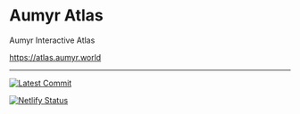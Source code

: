 # Aumyr Atlas

Aumyr Interactive Atlas

<https://atlas.aumyr.world>

---

[![Latest Commit](https://img.shields.io/github/last-commit/bertolinimarco/atlas-aumyr-world/master.svg)](https://img.shields.io/github/last-commit/bertolinimarco/atlas-aumyr-world/master.svg)

[![Netlify Status](https://api.netlify.com/api/v1/badges/767e5998-d7f8-4ddd-87af-f992020c0b4f/deploy-status)](https://app.netlify.com/sites/aumyr-atlas/deploys)
